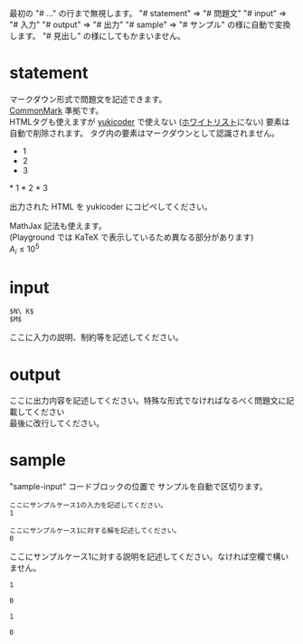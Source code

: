 最初の "# ..." の行まで無視します。
"# statement" => "# 問題文"
"# input" => "# 入力"
"# output" => "# 出力"
"# sample" => "# サンプル"
の様に自動で変換します。
"# 見出し" の様にしてもかまいません。


# statement
マークダウン形式で問題文を記述できます。  
[CommonMark](https://commonmark.org/) 準拠です。  
HTMLタグも使えますが [yukicoder](https://yukicoder.me/) で使えない ([ホワイトリスト](https://github.com/yuki2006/mark6/blob/master/mark6.go#L25)にない) 要素は自動で削除されます。
タグ内の要素はマークダウンとして認識されません。

* 1
* 2
* 3

<p>
* 1
* 2
* 3
</p>

出力された HTML を yukicoder にコピペしてください。

MathJax 記法も使えます。  
(Playground では
KaTeX で表示しているため異なる部分があります)  
$A_i \leq 10^5$


# input
<!-- この下に入力フォーマットを記述してください。MathJaxが使えます。 -->
```
$N\ K$
$M$
```

ここに入力の説明、制約等を記述してください。


# output
ここに出力内容を記述してください。特殊な形式でなければなるべく問題文に記載してください  
最後に改行してください。


# sample
"sample-input" コードブロックの位置で
サンプルを自動で区切ります。

<!-- sample 1 -->
```sample-input
ここにサンプルケース1の入力を記述してください。
1
```

```sample-output
ここにサンプルケース1に対する解を記述してください。
0
```

ここにサンプルケース1に対する説明を記述してください。なければ空欄で構いません。

<!-- サンプルケース2ここから。不要であれば、「サンプルケース2ここまで」の行まで削除してください。 -->
```sample-input
1
```

```sample-output
0
```

<!-- サンプルケース2ここまで -->

<!-- サンプルケース3ここから。不要であれば、「サンプルケース3ここまで」の行まで削除してください。 -->
```sample-input
1
```

```sample-output
0
```
<!-- サンプルケース3ここまで -->

